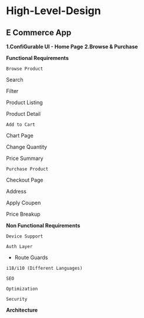 # High-Level-Design


## E Commerce App
**1.ConfiGurable UI - Home Page**
**2.Browse & Purchase**


**Functional Requirements** 

<code>Browse Product</code> 

  Search 
  
  Filter 
  
  Product Listing 
  
  Product Detail 

<code>Add to Cart</code> 

  Chart Page 

  Change Quantity 
  
  Price Summary 
  

<code>Purchase Product</code> 

  Checkout Page 
  
  Address 
  
  Apply Coupen 
  
  Price Breakup 

**Non Functional Requirements** 

<code>Device Support</code> 

<code>Auth Layer</code> 

- Route Guards 

<code>i18/i10 (Different Languages)</code> 

<code>SEO</code> 

<code>Optimization</code> 

<code>Security</code> 


**Architecture**
